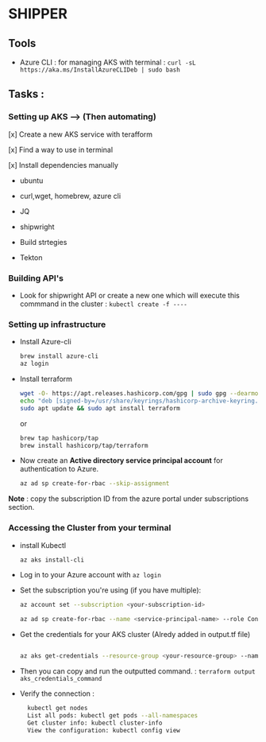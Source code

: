 # SHIPPER

## Tools

- Azure CLI : for managing AKS with terminal : `curl -sL https://aka.ms/InstallAzureCLIDeb | sudo bash`

## Tasks :


### Setting up AKS --> (Then automating)

[x] Create a new AKS service with terafform

[x] Find a way to use in terminal

[x] Install dependencies manually 
  - ubuntu
  - curl,wget, homebrew, azure cli
  - JQ
  - shipwright 
  - Build strtegies

  - Tekton

### Building API's

- Look for shipwright API or create a new one which will execute this commmand in the cluster : `kubectl create -f ----`

### Setting up infrastructure

- Install Azure-cli

    ```bash
    brew install azure-cli
    az login
    ```

- Install terraform
  
  ```bash
  wget -O- https://apt.releases.hashicorp.com/gpg | sudo gpg --dearmor -o /usr/share/keyrings/hashicorp-archive-keyring.gpg
  echo "deb [signed-by=/usr/share/keyrings/hashicorp-archive-keyring.gpg] https://apt.releases.hashicorp.com $(lsb_release -cs) main" | sudo tee /etc/apt/sources.list.d/hashicorp.list
  sudo apt update && sudo apt install terraform
  ```

  or 

  ```bash
  brew tap hashicorp/tap
  brew install hashicorp/tap/terraform

  ```


- Now create an **Active directory service principal account** for authentication to Azure. 
   
   ```bash
   az ad sp create-for-rbac --skip-assignment
   ```

**Note** : copy the subscription ID from the azure portal under subscriptions section.


### Accessing the Cluster from your terminal

- install Kubectl 

  ```bash
  az aks install-cli
  ```

- Log in to your Azure account with `az login`

- Set the subscription you're using (if you have multiple):

    ```bash
    az account set --subscription <your-subscription-id>

    az ad sp create-for-rbac --name <service-principal-name> --role Contributor --scopes /subscriptions/<subscription-id>
    ```

- Get the credentials for your AKS cluster (Alredy added in output.tf file)

  ```bash

  az aks get-credentials --resource-group <your-resource-group> --name <your-cluster-name>

  ```

- Then you can copy and run the outputted command. : `terraform output aks_credentials_command`

- Verify the connection :

  ```bash
    kubectl get nodes
    List all pods: kubectl get pods --all-namespaces
    Get cluster info: kubectl cluster-info
    View the configuration: kubectl config view 
  ```